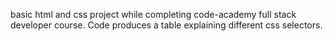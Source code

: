 basic html and css project while completing code-academy full stack developer course. 
Code produces a table explaining different css selectors. 
